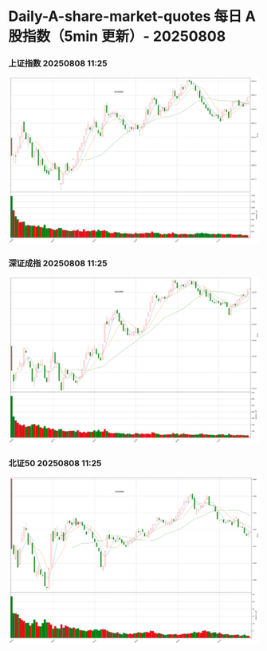 
# Daily-A-share-market-quotes 每日 A 股指数（5min 更新）- 20250808

### 上证指数 20250808 11:25
![](./fig/2025/8/20250808-sh000001.png)

### 深证成指 20250808 11:25
![](./fig/2025/8/20250808-sz399001.png)

### 北证50 20250808 11:25
![](./fig/2025/8/20250808-bj899050.png)
